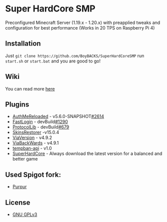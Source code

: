 # Super HardCore SMP
Preconfigured Minecraft Server (1.19.x - 1.20.x) with preapplied tweaks and configuration for best performance (Works in 20 TPS on Raspberry Pi 4)

## Installation
Just `git clone https://github.com/BoyBACKS/SuperHardCoreSMP` run `start.sh` or `start.bat` and you are good to go!

## Wiki
You can read more [here](https://github.com/BoyBACKS/SuperHardCoreSMP/wiki)
## Plugins
* [AuthMeReloaded](https://www.spigotmc.org/resources/authmereloaded.6269/) - v5.6.0-SNAPSHOT[#2614](https://ci.codemc.io/job/AuthMe/job/AuthMeReloaded/2614/)
* [FastLogin](https://www.spigotmc.org/resources/fastlogin.14153/) - devBuild[#1290](https://ci.codemc.io/job/Games647/job/FastLogin/1225/)
* [ProtocolLib](https://www.spigotmc.org/resources/protocollib.1997/) - devBuild[#679](https://ci.dmulloy2.net/job/ProtocolLib/679/)
* [SkinsRestorer](https://www.spigotmc.org/resources/skinsrestorer.2124/) -v15.0.4
* [ViaVersion](https://www.spigotmc.org/resources/viaversion.19254/) - v4.9.2
* [ViaBackWards](https://www.spigotmc.org/resources/viabackwards.27448/) - v4.9.1
* [tempban-api](https://github.com/BoyBACKS/tempban-api) - v1.0
* [SuperHardCore](https://github.com/BoyBACKS/SuperHardCore) - Always download the latest version for a balanced and better game
## Used Spigot fork:
* [Purpur](https://github.com/pl3xgaming/Purpur)

## License
* [GNU GPLv3](https://choosealicense.com/licenses/gpl-3.0/)
